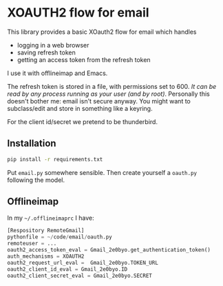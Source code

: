 # XOAUTH2 flow for email

This library provides a basic XOauth2 flow for email which handles

- logging in a web browser
- saving refresh token
- getting an access token from the refresh token

I use it with offlineimap and Emacs.

The refresh token is stored in a file, with permissions set to 600.  *It can be
read by any process running as your user (and by root)*.  Personally this
doesn't bother me: email isn't secure anyway.  You might want to subclass/edit
and store in something like a keyring.

For the client id/secret we pretend to be thunderbird.

## Installation

```bash
pip install -r requirements.txt
```
Put `email.py` somewhere sensible.  Then create yourself a `oauth.py` following
the model.

## Offlineimap

In my `~/.offlineimaprc` I have:

```python
[Respository RemoteGmail]
pythonfile = ~/code/email/oauth.py
remoteuser = ...
oauth2_access_token_eval = Gmail_2e0byo.get_authentication_token()
auth_mechanisms = XOAUTH2
oauth2_request_url_eval =  Gmail_2e0byo.TOKEN_URL
oauth2_client_id_eval = Gmail_2e0byo.ID
oauth2_client_secret_eval = Gmail_2e0byo.SECRET
```

